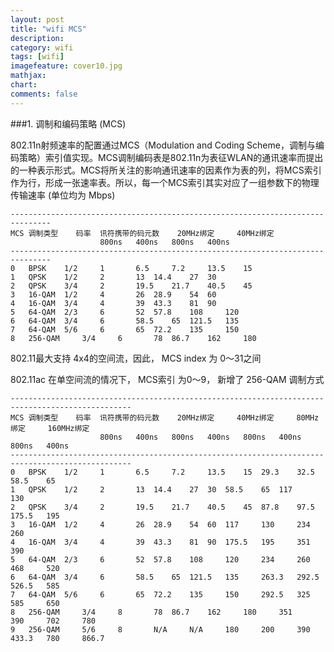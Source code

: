 ```yaml
---
layout: post
title: "wifi MCS"
description:
category: wifi
tags: [wifi]
imagefeature: cover10.jpg
mathjax: 
chart:
comments: false
---
```


###1. 调制和编码策略 (MCS)

802.11n射频速率的配置通过MCS（Modulation and Coding Scheme，调制与编码策略）索引值实现。MCS调制编码表是802.11n为表征WLAN的通讯速率而提出的一种表示形式。MCS将所关注的影响通讯速率的因素作为表的列，将MCS索引作为行，形成一张速率表。所以，每一个MCS索引其实对应了一组参数下的物理传输速率 (单位均为 Mbps)
	
	-------------------------------------------------------------------------------
	MCS	调制类型 	码率	讯符携带的码元数	20MHz绑定 	40MHz绑定 	
						800ns	400ns	800ns	400ns
	-------------------------------------------------------------------------------
	0 	BPSK 	1/2 	1		6.5 	7.2 	13.5 	15 
	1 	QPSK 	1/2 	2		13 	14.4 	27 	30
	2 	QPSK 	3/4 	2		19.5 	21.7 	40.5 	45
	3 	16-QAM 	1/2 	4		26 	28.9 	54 	60 
	4 	16-QAM 	3/4 	4		39 	43.3 	81 	90 
	5 	64-QAM 	2/3 	6		52 	57.8 	108 	120 
	6 	64-QAM 	3/4 	6		58.5 	65 	121.5 	135 
	7 	64-QAM 	5/6 	6		65 	72.2 	135 	150 
	8 	256-QAM 	3/4 	6		78 	86.7 	162 	180 


802.11最大支持 4x4的空间流，因此， MCS index 为 0～31之间

802.11ac 在单空间流的情况下， MCS索引 为0～9， 新增了 256-QAM 调制方式
	
	-------------------------------------------------------------------------------------------------
	MCS	调制类型 	码率	讯符携带的码元数	20MHz绑定 	40MHz绑定 	80MHz绑定 	160MHz绑定
						800ns	400ns	800ns	400ns	800ns	400ns	800ns	400ns
	-------------------------------------------------------------------------------------------------
	0 	BPSK 	1/2 	1		6.5 	7.2 	13.5 	15 	29.3 	32.5 	58.5 	65
	1 	QPSK 	1/2 	2		13 	14.4 	27 	30 	58.5 	65 	117 	130
	2 	QPSK 	3/4 	2		19.5 	21.7 	40.5 	45 	87.8 	97.5 	175.5 	195
	3 	16-QAM 	1/2 	4		26 	28.9 	54 	60 	117 	130 	234 	260
	4 	16-QAM 	3/4 	4		39 	43.3 	81 	90 	175.5 	195 	351 	390
	5 	64-QAM 	2/3 	6		52 	57.8 	108 	120 	234 	260 	468 	520
	6 	64-QAM 	3/4 	6		58.5 	65 	121.5 	135 	263.3 	292.5 	526.5 	585
	7 	64-QAM 	5/6 	6		65 	72.2 	135 	150 	292.5 	325 	585 	650
	8 	256-QAM 	3/4 	8		78 	86.7 	162 	180 	351 	390 	702 	780
	9 	256-QAM 	5/6 	8		N/A 	N/A 	180 	200 	390 	433.3 	780 	866.7
